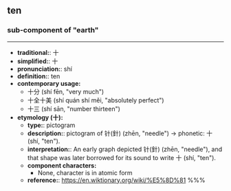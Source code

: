 ## ten
### sub-component of "earth"
---
- **traditional:**: 十
- **simplified:**: 十
- **pronunciation:**: shí
- **definition:**: ten
- **contemporary usage:**
  - 十分 (shí fēn, "very much")
  - 十全十美 (shí quán shí měi, "absolutely perfect")
  - 十三 (shí sān, "number thirteen")
- **etymology (十):**
  - **type:**: pictogram
  - **description:**: pictogram of 针(針) (zhēn, "needle") → phonetic: 十 (shí, "ten").
  - **interpretation:**: An early graph depicted 针(針) (zhēn, "needle"), and that shape was later borrowed for its sound to write 十 (shí, "ten").
  - **component characters:**
    - None, character is in atomic form
  - **reference:**: https://en.wiktionary.org/wiki/%E5%8D%81
%%%
